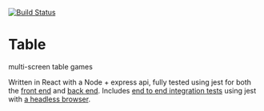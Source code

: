 
[![Build Status](https://travis-ci.org/joejknowles/Table.svg?branch=master)](https://travis-ci.org/joejknowles/Table)
# Table
multi-screen table games

Written in React with a Node + express api, fully tested using jest for both the [front end](https://github.com/joejknowles/Table/tree/master/client/src/tests) and [back end](https://github.com/joejknowles/Table/tree/master/tests/_unit_). Includes [end to end integration tests](https://github.com/joejknowles/Table/tree/master/tests/_features_) using jest with [a headless browser](https://github.com/joejknowles/Table/blob/master/tests/_features_/setup/phantom.js).
